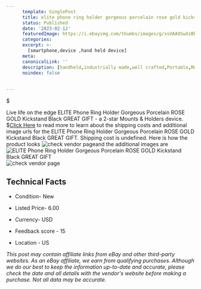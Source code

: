 ```yaml
---
      template: SinglePost
      title: elite phone ring holder gorgeous porcelain rose gold kickstand black great gift
      status: Published
      date: '2023-02-12'
      featuredImage: https://i.ebayimg.com/thumbs/images/g/xsUAAOSwXzBh3EiX/s-l225.jpg
      categories: 
      excerpt: >-
        [smartphone,device ,hand held device]
      meta:
      canonicalLink: ''
      description: [handheld,industrially made,well crafted,Portable,Mobile,Compact,Convenient,Lightweight,Maneuverable,Man-portable,Miniature,Carriable,Hand-held,Light,Holdable,Transportable,Mobile device,Pocket-sized,On-the-go,Wireless,Cordless,Compact size,Convenient size, smartphone,device ,hand held device]
      noindex: false
      
        
---
```

$

Live life on the edge ELITE Phone Ring Holder Gorgeous Porcelain ROSE GOLD Kickstand Black GREAT GIFT - a 2-star Mounts & Holders device.
$[Click Here](https://www.ebay.com/itm/403403127311?hash=item5decb33a0f%3Ag%3AxsUAAOSwXzBh3EiX&mkevt=1&mkcid=1&mkrid=711-53200-19255-0&campid=%253CePNCampaignId%253E&customid=%253CreferenceId%253E&toolid=10049) to read more to learn about the shipping costs and additional image urls for the ELITE Phone Ring Holder Gorgeous Porcelain ROSE GOLD Kickstand Black GREAT GIFT. Shipping cost is undefined. Here is how the product looks ![check vendor page](https://i.ebayimg.com/thumbs/images/g/xsUAAOSwXzBh3EiX/s-l225.jpg)and the additional images are![ELITE Phone Ring Holder Gorgeous Porcelain ROSE GOLD Kickstand Black GREAT GIFT](https://i.ebayimg.com/images/g/xsUAAOSwXzBh3EiX/s-l1200.jpg)![check vendor page](https://origin-galleryplus.ebayimg.com/ws/web/403403127311_2_0_1/225x225.jpg,https://origin-galleryplus.ebayimg.com/ws/web/403403127311_3_0_1/225x225.jpg,https://origin-galleryplus.ebayimg.com/ws/web/403403127311_4_0_1/225x225.jpg,https://origin-galleryplus.ebayimg.com/ws/web/403403127311_5_0_1/225x225.jpg,https://origin-galleryplus.ebayimg.com/ws/web/403403127311_6_0_1/225x225.jpg)



 ## Technical Facts 



     
      

 - Condition- New 


      

 - Listed Price- 6.00 


      

 - Currency- USD 


      

 - Feedback score - 15 


      

 - Location - US 


      
      

 *_This post may contain affiliate links from eBay and other third-party websites. As an eBay affiliate, we earn from qualifying purchases. Although we do our best to keep the information up-to-date and accurate, please check the date and all details with the vendor's website before making a purchase. Not all data may be accurate._*






